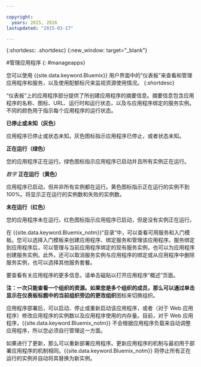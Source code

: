```yaml
---

copyright:
  years: 2015, 2016
lastupdated: "2015-03-17"

---
```



{:shortdesc: .shortdesc}
{:new_window: target="_blank"}

#管理应用程序
{: #manageapps}

您可以使用 {{site.data.keyword.Bluemix}} 用户界面中的“仪表板”来查看和管理应用程序和服务，以及使用配额标尺来监视资源使用情况。
{:shortdesc}

“仪表板”上的应用程序部分提供了所创建应用程序的摘要信息。摘要信息包含应用程序的名称、图标、URL、运行时和运行状态，以及与应用程序绑定的服务实例。不同的颜色用于指示每个应用程序的运行状态。

**已停止或未知（灰色）**

  应用程序已停止或状态未知。灰色图标指示应用程序已停止，或者状态未知。

**正在运行（绿色）**

  您的应用程序正在运行。绿色图标指示应用程序已启动并且所有实例正在运行。

*数字* **正在运行（黄色）**

  应用程序已启动，但并非所有实例都在运行。黄色图标指示正在运行的实例不到 100%。将显示正在运行的实例数和失败的实例数。

**未在运行（红色）**

  您的应用程序未在运行。红色图标指示应用程序已启动，但是没有实例正在运行。

在 {{site.data.keyword.Bluemix_notm}}“目录”中，可以查看可用服务和入门模板。您可以选择入门模板来创建应用程序、绑定服务和管理该应用程序。服务绑定到应用程序后，可以管理与当前应用程序绑定的现有服务实例，也可以为应用程序创建服务实例。此外，还可以取消服务实例与应用程序的绑定或从应用程序中删除服务实例，也可以选择其他服务套餐。

要查看有关应用程序的更多信息，请单击磁贴以打开应用程序“概述”页面。

**注：**一次只能查看一个组织的资源。如果您是多个组织的成员，那么可以通过单击显示在仪表板标题中的当前组织旁边的**更改组织**图标来切换组织。

应用程序部署后，可以启动、停止或重新启动该应用程序，或者（对于 Web 应用程序）修改应用程序的实例数以及应用程序使用的内存量。目前，对于 Web 应用程序，{{site.data.keyword.Bluemix_notm}} 不会根据应用程序负载来自动调整应用程序，所以您必须自行管理这一方面。

如果进行了更新，那么可以重新部署应用程序。更新应用程序的机制与最初用于部署应用程序的机制相同。{{site.data.keyword.Bluemix_notm}} 将停止所有正在运行的实例并自动将其替换为新实例。
